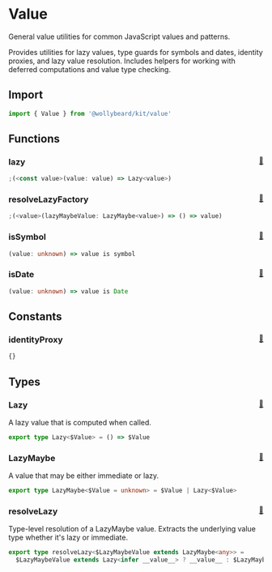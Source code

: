 # Value

General value utilities for common JavaScript values and patterns.

Provides utilities for lazy values, type guards for symbols and dates,
identity proxies, and lazy value resolution. Includes helpers for working
with deferred computations and value type checking.

## Import

```typescript
import { Value } from '@wollybeard/kit/value'
```

## Functions

### lazy <sub style="float: right;">[📄](https://github.com/jasonkuhrt/kit/blob/main/src/utils/value/value.ts#L23)</sub>

```typescript
;(<const value>(value: value) => Lazy<value>)
```

### resolveLazyFactory <sub style="float: right;">[📄](https://github.com/jasonkuhrt/kit/blob/main/src/utils/value/value.ts#L82)</sub>

```typescript
;(<value>(lazyMaybeValue: LazyMaybe<value>) => () => value)
```

### isSymbol <sub style="float: right;">[📄](https://github.com/jasonkuhrt/kit/blob/main/src/utils/value/value.ts#L114)</sub>

```typescript
(value: unknown) => value is symbol
```

### isDate <sub style="float: right;">[📄](https://github.com/jasonkuhrt/kit/blob/main/src/utils/value/value.ts#L137)</sub>

```typescript
(value: unknown) => value is Date
```

## Constants

### identityProxy <sub style="float: right;">[📄](https://github.com/jasonkuhrt/kit/blob/main/src/utils/value/value.ts#L99)</sub>

```typescript
{}
```

## Types

### Lazy <sub style="float: right;">[📄](https://github.com/jasonkuhrt/kit/blob/main/src/utils/value/value.ts#L7)</sub>

A lazy value that is computed when called.

```typescript
export type Lazy<$Value> = () => $Value
```

### LazyMaybe <sub style="float: right;">[📄](https://github.com/jasonkuhrt/kit/blob/main/src/utils/value/value.ts#L29)</sub>

A value that may be either immediate or lazy.

```typescript
export type LazyMaybe<$Value = unknown> = $Value | Lazy<$Value>
```

### resolveLazy <sub style="float: right;">[📄](https://github.com/jasonkuhrt/kit/blob/main/src/utils/value/value.ts#L37)</sub>

Type-level resolution of a LazyMaybe value.
Extracts the underlying value type whether it's lazy or immediate.

```typescript
export type resolveLazy<$LazyMaybeValue extends LazyMaybe<any>> =
  $LazyMaybeValue extends Lazy<infer __value__> ? __value__ : $LazyMaybeValue
```
